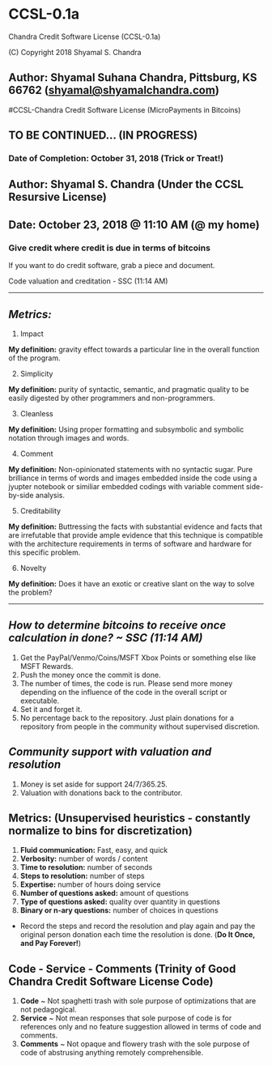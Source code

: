 # CCSL-0.1a
Chandra Credit Software License (CCSL-0.1a)

(C) Copyright 2018 Shyamal S. Chandra

## Author: Shyamal Suhana Chandra, Pittsburg, KS 66762 (shyamal@shyamalchandra.com)

#CCSL-Chandra Credit Software License (MicroPayments in Bitcoins)

## TO BE CONTINUED... (IN PROGRESS)
### Date of Completion: October 31, 2018 (Trick or Treat!)

## Author: Shyamal S. Chandra (Under the CCSL Resursive License)
## Date: October 23, 2018 @ 11:10 AM (@ my home)

### Give credit where credit is due in terms of bitcoins

If you want to do credit software, grab a piece and document.

Code valuation and creditation - SSC (11:14 AM)

-------------------

## *Metrics:*

1. Impact 

**My definition:** gravity effect towards a particular line in the overall function of the program.

2. Simplicity 

**My definition:** purity of syntactic, semantic, and pragmatic quality to be easily digested by other programmers and non-programmers.

3. Cleanless 

**My definition:** Using proper formatting and subsymbolic and symbolic notation through images and words.

4. Comment

**My definition:** Non-opinionated statements with no syntactic sugar.  Pure brilliance in terms of words and images embedded inside the code using a jyupter notebook or similiar embedded codings with variable comment side-by-side analysis.

5. Creditability

**My definition:** Buttressing the facts with substantial evidence and facts that are irrefutable that provide ample evidence that this technique is compatible with the architecture requirements in terms of software and hardware for this specific problem.

6. Novelty

**My definition:** Does it have an exotic or creative slant on the way to solve the problem?

-------------------

## *How to determine bitcoins to receive once calculation in done? ~ SSC (11:14 AM)*

1. Get the PayPal/Venmo/Coins/MSFT Xbox Points or something else like MSFT Rewards.
2. Push the money once the commit is done.
3. The number of times, the code is run.  Please send more money depending on the influence of the code in the overall script or executable.
4. Set it and forget it.
5. No percentage back to the repository.  Just plain donations for a repository from people in the community without supervised discretion.

## *Community support with valuation and resolution*

1. Money is set aside for support 24/7/365.25.
2. Valuation with donations back to the contributor.

## Metrics: (Unsupervised heuristics - constantly normalize to bins for discretization)

1. **Fluid communication:** Fast, easy, and quick
2. **Verbosity:** number of words / content
3. **Time to resolution:** number of seconds
4. **Steps to resolution:** number of steps
5. **Expertise:** number of hours doing service
6. **Number of questions asked:** amount of questions
7. **Type of questions asked:** quality over quantity in questions
8. **Binary or n-ary questions:** number of choices in questions

* Record the steps and record the resolution and play again and pay the original person donation each time the resolution is done. (**Do It Once, and Pay Forever!**)


## Code - Service - Comments (Trinity of **Good Chandra Credit Software License** Code)

1. **Code** ~ Not spaghetti trash with sole purpose of optimizations that are not pedagogical.
2. **Service** ~ Not mean responses that sole purpose of code is for references only and no feature suggestion allowed in terms of code and comments.
3. **Comments** ~ Not opaque and flowery trash with the sole purpose of code of abstrusing anything remotely comprehensible.
